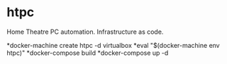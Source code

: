 # htpc
Home Theatre PC automation.
Infrastructure as code.

*docker-machine create htpc -d virtualbox
*eval "$(docker-machine env htpc)"
*docker-compose build
*docker-compose up -d
